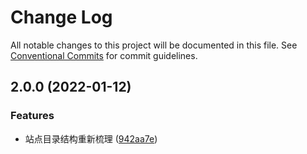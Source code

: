 # Change Log

All notable changes to this project will be documented in this file. See [Conventional Commits](https://conventionalcommits.org) for commit guidelines.

## 2.0.0 (2022-01-12)

### Features

- 站点目录结构重新梳理 ([942aa7e](https://gitlab.sz.sensetime.com/dcp-fe/dcp-components/commit/942aa7ee858a0802a05a5679dc3cb578295e4ab3))
